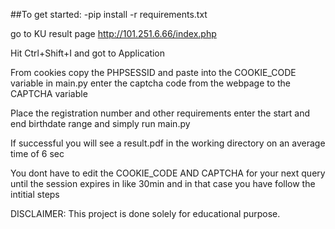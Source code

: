 ##To get started:
-pip install -r requirements.txt


go to KU result page http://101.251.6.66/index.php

Hit Ctrl+Shift+I and got to Application

From cookies copy the PHPSESSID and paste into the COOKIE_CODE variable in main.py
enter the captcha code from the webpage to the CAPTCHA variable

Place the registration number and other requirements
enter the start and end birthdate range and simply run main.py

If successful you will see a result.pdf in the working directory on an average time of 6 sec

You dont have to edit the COOKIE_CODE AND CAPTCHA for your next query until the session expires in like 30min 
and in that case you have follow the intitial steps

DISCLAIMER: This project is done solely for educational purpose.
